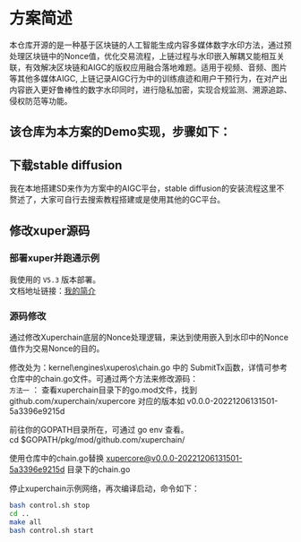 # 方案简述
本仓库开源的是一种基于区块链的人工智能生成内容多媒体数字水印方法，通过预处理区块链中的Nonce值，优化交易流程，上链过程与水印嵌入解耦又能相互关联，有效解决区块链和AIGC的版权应用融合落地难题。适用于视频、音频、图片等其他多媒体AIGC, 上链记录AIGC行为中的训练痕迹和用户干预行为，在对产出内容嵌入更好鲁棒性的数字水印同时，进行隐私加密，实现合规监测、溯源追踪、侵权防范等功能。

## 该仓库为本方案的Demo实现，步骤如下：
## 下载stable diffusion
我在本地搭建SD来作为方案中的AIGC平台，stable diffusion的安装流程这里不赘述了，大家可自行去搜索教程搭建或是使用其他的GC平台。

## 修改xuper源码
### 部署xuper并跑通示例
我使用的 `V5.3` 版本部署。  
文档地址链接：[我的简介](https://xuper.baidu.com/n/xuperdoc/v5.3/quickstart/quickstart.html)

### 源码修改
通过修改Xuperchain底层的Nonce处理逻辑，来达到使用嵌入到水印中的Nonce值作为交易Nonce的目的。     

修改处为：kernel\engines\xuperos\chain.go 中的 SubmitTx函数，详情可参考仓库中的chain.go文件。可通过两个方法来修改源码：  
`方法一` ：
查看xuperchain目录下的go.mod文件，找到 github.com/xuperchain/xupercore 对应的版本如 v0.0.0-20221206131501-5a3396e9215d

前往你的GOPATH目录所在，可通过 go env 查看。  
cd $GOPATH/pkg/mod/github.com/xuperchain/

使用仓库中的chain.go替换 xupercore@v0.0.0-20221206131501-5a3396e9215d 目录下的chain.go

停止xuperchain示例网络，再次编译启动，命令如下：
```Bash
bash control.sh stop  
cd ..  
make all  
bash control.sh start  
```
